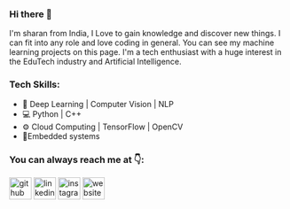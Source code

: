 ### Hi there 👋
I'm sharan from India, I Love to gain knowledge and discover new things. I can fit into any role and love coding in general. You can see my machine learning projects on this page. I'm a tech enthusiast with a huge interest in the EduTech industry and Artificial Intelligence. 

### Tech Skills: 
* 🧠 Deep Learning | Computer Vision | NLP
* 💻 Python | C++
* ⚙️ Cloud Computing | TensorFlow | OpenCV
* 🔌Embedded systems

### You can always reach me at 👇:

[<img src='https://cdn.jsdelivr.net/npm/simple-icons@3.0.1/icons/github.svg' alt='github' height='40'>](https://github.com/nsharan2000)  [<img src='https://cdn.jsdelivr.net/npm/simple-icons@3.0.1/icons/linkedin.svg' alt='linkedin' height='40'>](https://www.linkedin.com/in/sharan-nagarajan-b4147a152/)  [<img src='https://cdn.jsdelivr.net/npm/simple-icons@3.0.1/icons/instagram.svg' alt='instagram' height='40'>](https://www.instagram.com/itzme_sharan_/)  [<img src='https://cdn.jsdelivr.net/npm/simple-icons@3.0.1/icons/icloud.svg' alt='website' height='40'>](sharan-nagarajan.com)  

<!--
**nsharan2000/nsharan2000** is a ✨ _special_ ✨ repository because its `README.md` (this file) appears on your GitHub profile.

Here are some ideas to get you started:

- 🔭 I’m currently working on ...
- 🌱 I’m currently learning ...
- 👯 I’m looking to collaborate on ...
- 🤔 I’m looking for help with ...
- 💬 Ask me about ...
- 📫 How to reach me: ...
- 😄 Pronouns: ...
- ⚡ Fun fact: ...
-->
